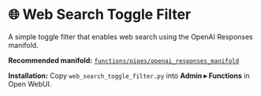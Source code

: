 # 🌐 Web Search Toggle Filter
A simple toggle filter that enables web search using the OpenAI Responses manifold.

**Recommended manifold:** [`functions/pipes/openai_responses_manifold`](https://github.com/jrkropp/open-webui-developer-toolkit/tree/main/functions/pipes/openai_responses_manifold)

**Installation:**
Copy `web_search_toggle_filter.py` into **Admin ▸ Functions** in Open WebUI.
